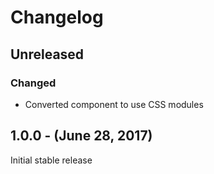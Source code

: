 Changelog
=========

Unreleased
----------
### Changed
* Converted component to use CSS modules


1.0.0 - (June 28, 2017)
------------------
Initial stable release

